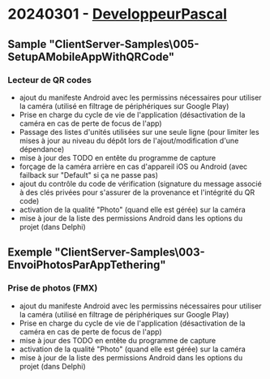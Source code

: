 # 20240301 - [DeveloppeurPascal](https://github.com/DeveloppeurPascal)

## Sample "ClientServer-Samples\005-SetupAMobileAppWithQRCode"

### Lecteur de QR codes

* ajout du manifeste Android avec les permissins nécessaires pour utiliser la caméra (utilisé en filtrage de périphériques sur Google Play)
* Prise en charge du cycle de vie de l'application (désactivation de la caméra en cas de perte de focus de l'app)
* Passage des listes d'unités utilisées sur une seule ligne (pour limiter les mises à jour au niveau du dépôt lors de l'ajout/modification d'une dépendance)
* mise à jour des TODO en entête du programme de capture
* forçage de la caméra arrière en cas d'appareil iOS ou Android (avec failback sur "Default" si ça ne passe pas)
* ajout du contrôle du code de vérification (signature du message associé à des clés privées pour s'assurer de la provenance et l'intégrité du QR code)
* activation de la qualité "Photo" (quand elle est gérée) sur la caméra
* mise à jour de la liste des permissions Android dans les options du projet (dans Delphi)

## Exemple "ClientServer-Samples\003-EnvoiPhotosParAppTethering"

### Prise de photos (FMX)

* ajout du manifeste Android avec les permissins nécessaires pour utiliser la caméra (utilisé en filtrage de périphériques sur Google Play)
* Prise en charge du cycle de vie de l'application (désactivation de la caméra en cas de perte de focus de l'app)
* mise à jour des TODO en entête du programme de capture
* activation de la qualité "Photo" (quand elle est gérée) sur la caméra
* mise à jour de la liste des permissions Android dans les options du projet (dans Delphi)
